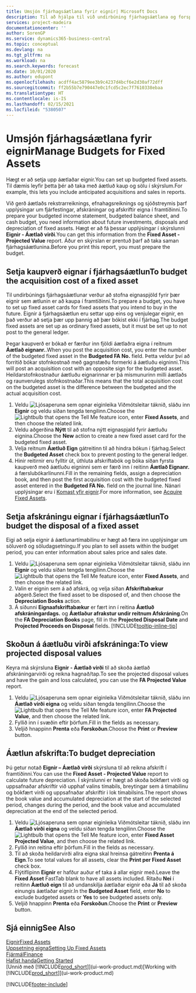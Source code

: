 ```yaml
---
title: Umsjón fjárhagsáætlana fyrir eignir| Microsoft Docs
description: Til að hjálpa til við undirbúning fjárhagsáætlana og forspáa, eru settar upp upplýsingar um fjárfestingar, afskráningar og afskriftir eigna í framtíðinni.
services: project-madeira
documentationcenter: ''
author: SorenGP
ms.service: dynamics365-business-central
ms.topic: conceptual
ms.devlang: na
ms.tgt_pltfrm: na
ms.workload: na
ms.search.keywords: forecast
ms.date: 10/01/2020
ms.author: edupont
ms.openlocfilehash: acdff4ac5879ee3b9c4237d4bcf6e2d30af72dff
ms.sourcegitcommit: ff2b55b7e790447e0c1fcd5c2ec7f7610338ebaa
ms.translationtype: HT
ms.contentlocale: is-IS
ms.lasthandoff: 02/15/2021
ms.locfileid: "5380507"
---
```

# <a name="manage-budgets-for-fixed-assets"></a><span data-ttu-id="c229d-103">Umsjón fjárhagsáætlana fyrir eignir</span><span class="sxs-lookup"><span data-stu-id="c229d-103">Manage Budgets for Fixed Assets</span></span>
<span data-ttu-id="c229d-104">Hægt er að setja upp áætlaðar eignir.</span><span class="sxs-lookup"><span data-stu-id="c229d-104">You can set up budgeted fixed assets.</span></span> <span data-ttu-id="c229d-105">Til dæmis leyfir þetta þér að taka með áætluð kaup og sölu í skýrslum.</span><span class="sxs-lookup"><span data-stu-id="c229d-105">For example, this lets you include anticipated acquisitions and sales in reports.</span></span>  

<span data-ttu-id="c229d-106">Við gerð áætlaðs rekstrarreiknings, efnahagsreiknings og sjóðstreymis þarf upplýsingar um fjárfestingar, afskráningar og afskriftir eigna í framtíðinni.</span><span class="sxs-lookup"><span data-stu-id="c229d-106">To prepare your budgeted income statement, budgeted balance sheet, and cash budget, you need information about future investments, disposals and depreciation of fixed assets.</span></span> <span data-ttu-id="c229d-107">Hægt er að fá þessar upplýsingar í skýrslunni **Eignir - Áætlað virði**.</span><span class="sxs-lookup"><span data-stu-id="c229d-107">You can get this information from the **Fixed Asset - Projected Value** report.</span></span> <span data-ttu-id="c229d-108">Áður en skýrslan er prentuð þarf að taka saman fjárhagsáætlunina.</span><span class="sxs-lookup"><span data-stu-id="c229d-108">Before you print this report, you must prepare the budget.</span></span>  

## <a name="to-budget-the-acquisition-cost-of-a-fixed-asset"></a><span data-ttu-id="c229d-109">Setja kaupverð eignar í fjárhagsáætlun</span><span class="sxs-lookup"><span data-stu-id="c229d-109">To budget the acquisition cost of a fixed asset</span></span>
<span data-ttu-id="c229d-110">Til undirbúnings fjárhagsáætlunar verður að stofna eignaspjöld fyrir þær eignir sem ætlunin er að kaupa í framtíðinni.</span><span class="sxs-lookup"><span data-stu-id="c229d-110">To prepare a budget, you have to set up fixed asset cards for fixed assets that you intend to buy in the future.</span></span> <span data-ttu-id="c229d-111">Eignir á fjárhagsáætlun eru settar upp eins og venjulegar eignir, en það verður að setja þær upp þannig að þær bókist ekki í fjárhag.</span><span class="sxs-lookup"><span data-stu-id="c229d-111">The budget fixed assets are set up as ordinary fixed assets, but it must be set up to not post to the general ledger.</span></span>

<span data-ttu-id="c229d-112">Þegar kaupverð er bókað er færður inn fjöldi áætlaðra eigna í reitnum **Áætlað eignanr.**.</span><span class="sxs-lookup"><span data-stu-id="c229d-112">When you post the acquisition cost, you enter the number of the budgeted fixed asset in the **Budgeted FA No.** field.</span></span> <span data-ttu-id="c229d-113">Þetta veldur því að forritið bókar stofnkostnað með gagnstæðu formerki á áætluðu eigninni.</span><span class="sxs-lookup"><span data-stu-id="c229d-113">This will post an acquisition cost with an opposite sign for the budgeted asset.</span></span> <span data-ttu-id="c229d-114">Heildarstofnkostnaður áætluðu eignarinnar er þá mismunurinn milli áætlaðs og raunverulegs stofnkostnaðar.</span><span class="sxs-lookup"><span data-stu-id="c229d-114">This means that the total acquisition cost on the budgeted asset is the difference between the budgeted and the actual acquisition cost.</span></span>

1. <span data-ttu-id="c229d-115">Veldu ![Ljósaperuna sem opnar eiginleika Viðmótsleitar](media/ui-search/search_small.png "Segðu mér hvað þú vilt gera") táknið, sláðu inn **Eignir** og veldu síðan tengda tengilinn.</span><span class="sxs-lookup"><span data-stu-id="c229d-115">Choose the ![Lightbulb that opens the Tell Me feature](media/ui-search/search_small.png "Tell me what you want to do") icon, enter **Fixed Assets**, and then choose the related link.</span></span>
2. <span data-ttu-id="c229d-116">Veldu aðgerðina **Nýtt** til að stofna nýtt eignaspjald fyrir áætluðu eignina.</span><span class="sxs-lookup"><span data-stu-id="c229d-116">Choose the **New** action to create a new fixed asset card for the budgeted fixed asset.</span></span>
3. <span data-ttu-id="c229d-117">Velja reitnum **Áætluð Eign** gátreitinn til að hindra bókun í fjárhag.</span><span class="sxs-lookup"><span data-stu-id="c229d-117">Select the **Budgeted Asset** check box to prevent posting to the general ledger.</span></span>
4. <span data-ttu-id="c229d-118">Hinir reitirnir eru fylltir út, úthluta afskriftabók og bóka síðan fyrsta kaupverð með áætluðu eigninni sem er færð inn í reitinn **Áætlað Eignanr.** á færslubókarlínunni.</span><span class="sxs-lookup"><span data-stu-id="c229d-118">Fill in the remaining fields, assign a depreciation book, and then post the first acquisition cost with the budgeted fixed asset entered in the **Budgeted FA No.** field on the journal line.</span></span> <span data-ttu-id="c229d-119">Nánari upplýsingar eru í [Komast yfir eignir](fa-how-acquire.md).</span><span class="sxs-lookup"><span data-stu-id="c229d-119">For more information, see [Acquire Fixed Assets](fa-how-acquire.md).</span></span>

## <a name="to-budget-the-disposal-of-a-fixed-asset"></a><span data-ttu-id="c229d-120">Setja afskráningu eignar í fjárhagsáætlun</span><span class="sxs-lookup"><span data-stu-id="c229d-120">To budget the disposal of a fixed asset</span></span>
<span data-ttu-id="c229d-121">Eigi að selja eignir á áætlunartímabilinu er hægt að færa inn upplýsingar um söluverð og söludagsetningu.</span><span class="sxs-lookup"><span data-stu-id="c229d-121">If you plan to sell assets within the budget period, you can enter information about sales price and sales date.</span></span>

1. <span data-ttu-id="c229d-122">Veldu ![Ljósaperuna sem opnar eiginleika Viðmótsleitar](media/ui-search/search_small.png "Segðu mér hvað þú vilt gera") táknið, sláðu inn **Eignir** og veldu síðan tengda tengilinn.</span><span class="sxs-lookup"><span data-stu-id="c229d-122">Choose the ![Lightbulb that opens the Tell Me feature](media/ui-search/search_small.png "Tell me what you want to do") icon, enter **Fixed Assets**, and then choose the related link.</span></span>
2. <span data-ttu-id="c229d-123">Valin er eignin sem á að afskrá, og velja síðan **Afskriftabækur** aðgerð.</span><span class="sxs-lookup"><span data-stu-id="c229d-123">Select the fixed asset to be disposed of, and then choose the **Depreciation Books** action.</span></span>
3. <span data-ttu-id="c229d-124">Á síðunni **Eignaafskriftabækur** er fært inn í reitina **Áætluð afskráningardags.** og **Áætlaður afrakstur undir reitnum Afskráning**.</span><span class="sxs-lookup"><span data-stu-id="c229d-124">On the **FA Depreciation Books** page, fill in the **Projected Disposal Date** and **Projected Proceeds on Disposal** fields.</span></span> [!INCLUDE[tooltip-inline-tip](includes/tooltip-inline-tip_md.md)]

## <a name="to-view-projected-disposal-values"></a><span data-ttu-id="c229d-125">Skoðun á áætluðu virði afskráninga:</span><span class="sxs-lookup"><span data-stu-id="c229d-125">To view projected disposal values</span></span>
<span data-ttu-id="c229d-126">Keyra má skýrsluna **Eignir - Áætlað virði** til að skoða áætlað afskráningarvirði og reikna hagnað/tap.</span><span class="sxs-lookup"><span data-stu-id="c229d-126">To see the projected disposal values and have the gain and loss calculated, you can use the **FA Projected Value** report.</span></span>

1. <span data-ttu-id="c229d-127">Veldu ![Ljósaperuna sem opnar eiginleika Viðmótsleitar](media/ui-search/search_small.png "Segðu mér hvað þú vilt gera") táknið, sláðu inn **Áætlað virði eigna** og veldu síðan tengda tengilinn.</span><span class="sxs-lookup"><span data-stu-id="c229d-127">Choose the ![Lightbulb that opens the Tell Me feature](media/ui-search/search_small.png "Tell me what you want to do") icon, enter **FA Projected Value**, and then choose the related link.</span></span>
2. <span data-ttu-id="c229d-128">Fyllið inn í svæðin eftir þörfum.</span><span class="sxs-lookup"><span data-stu-id="c229d-128">Fill in the fields as necessary.</span></span>
3. <span data-ttu-id="c229d-129">Veljið hnappinn **Prenta** eða **Forskoðun**.</span><span class="sxs-lookup"><span data-stu-id="c229d-129">Choose the **Print** or **Preview** button.</span></span>

## <a name="to-budget-depreciation"></a><span data-ttu-id="c229d-130">Áætlun afskrifta:</span><span class="sxs-lookup"><span data-stu-id="c229d-130">To budget depreciation</span></span>
<span data-ttu-id="c229d-131">Þú getur notað **Eignir – Áætlað virði** skýrsluna til að reikna afskrift í framtíðinni.</span><span class="sxs-lookup"><span data-stu-id="c229d-131">You can use the **Fixed Asset - Projected Value** report to calculate future depreciation.</span></span> <span data-ttu-id="c229d-132">Í skýrslunni er hægt að skoða bókfært virði og uppsafnaðar afskriftir við upphaf valins tímabils, breytingar sem á tímabilinu og bókfært virði og uppsafnaðar afskriftir i lok tímabilsins.</span><span class="sxs-lookup"><span data-stu-id="c229d-132">The report shows the book value and accumulated depreciation at the start of the selected period, changes during the period, and the book value and accumulated depreciation at the end of the selected period.</span></span>

1. <span data-ttu-id="c229d-133">Veldu ![Ljósaperuna sem opnar eiginleika Viðmótsleitar](media/ui-search/search_small.png "Segðu mér hvað þú vilt gera") táknið, sláðu inn **Áætlað virði eigna** og veldu síðan tengda tengilinn.</span><span class="sxs-lookup"><span data-stu-id="c229d-133">Choose the ![Lightbulb that opens the Tell Me feature](media/ui-search/search_small.png "Tell me what you want to do") icon, enter **Fixed Asset Projected Value**, and then choose the related link.</span></span>
2. <span data-ttu-id="c229d-134">Fyllið inn reitina eftir þörfum.</span><span class="sxs-lookup"><span data-stu-id="c229d-134">Fill in the fields as necessary.</span></span>
3. <span data-ttu-id="c229d-135">Til að skoða heildarvirði allra eigna skal hreinsa gátreitinn **Prenta á Eign**.</span><span class="sxs-lookup"><span data-stu-id="c229d-135">To see total values for all assets, clear the **Print per Fixed Asset** check box.</span></span>
4. <span data-ttu-id="c229d-136">Flýtiflipinn **Eignir** er hafður auður ef taka á allar eignir með.</span><span class="sxs-lookup"><span data-stu-id="c229d-136">Leave the **Fixed Asset** FastTab blank to have all assets included.</span></span> <span data-ttu-id="c229d-137">Ritaðu **Nei** í reitinn **Áætluð eign** til að undanskilja áætlaðar eignir eða **Já** til að skoða einungis áætlaðar eignir.</span><span class="sxs-lookup"><span data-stu-id="c229d-137">In the **Budgeted Asset** field, enter **No** to exclude budgeted assets or **Yes** to see budgeted assets only.</span></span>
5. <span data-ttu-id="c229d-138">Veljið hnappinn **Prenta** eða **Forskoðun**.</span><span class="sxs-lookup"><span data-stu-id="c229d-138">Choose the **Print** or **Preview** button.</span></span>

## <a name="see-also"></a><span data-ttu-id="c229d-139">Sjá einnig</span><span class="sxs-lookup"><span data-stu-id="c229d-139">See Also</span></span>
[<span data-ttu-id="c229d-140">Eignir</span><span class="sxs-lookup"><span data-stu-id="c229d-140">Fixed Assets</span></span>](fa-manage.md)  
[<span data-ttu-id="c229d-141">Uppsetning eigna</span><span class="sxs-lookup"><span data-stu-id="c229d-141">Setting Up Fixed Assets</span></span>](fa-setup.md)  
[<span data-ttu-id="c229d-142">Fjármál</span><span class="sxs-lookup"><span data-stu-id="c229d-142">Finance</span></span>](finance.md)  
[<span data-ttu-id="c229d-143">Hafist handa</span><span class="sxs-lookup"><span data-stu-id="c229d-143">Getting Started</span></span>](product-get-started.md)  
<span data-ttu-id="c229d-144">[Unnið með [!INCLUDE[prod_short](includes/prod_short.md)]](ui-work-product.md)</span><span class="sxs-lookup"><span data-stu-id="c229d-144">[Working with [!INCLUDE[prod_short](includes/prod_short.md)]](ui-work-product.md)</span></span>


[!INCLUDE[footer-include](includes/footer-banner.md)]